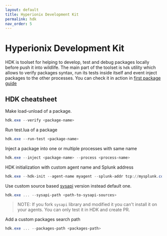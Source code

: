 ```yaml
---
layout: default
title: Hyperionix Development Kit
permalink: hdk
nav_order: 5
---
```


# Hyperionix Development Kit
HDK is toolset for helping to develop, test and debug packages locally before push it into wildlife. The main part of the toolset is `hdk` utility which allows to verify packages syntax, run its tests inside itself and event inject packages to the other processes. You can check it in action in [first package guide](guide)

## HDK cheatsheet
Make load-unload of a package. 
```powershell
hdk.exe --verify <package-name>
```

Run test.lua of a package
```powershell
hdk.exe --run-test <package-name>
```

Inject a package into one or multiple processes with same name
```powershell
hdk.exe --inject <package-name> --process <process-name>
```

HDK initialization with custom agent name and Splunk address
```powershell
hdk.exe --hdk-init --agent-name myagent --splunk-addr tcp://mysplunk.com:9997
```

Use custom source based [sysapi](api#sysapi) version instead default one.
```powershell
hdk.exe ... --sysapi-path <path-to-sysapi-sources>
```
> NOTE: If you fork `sysapi` library and modified it you can't install it on your agents. You can only test it in HDK and create PR.

Add a custom packages search path
```powershell
hdk.exe ... --packages-path <packages-path>
```